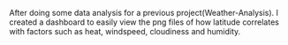 After doing some data analysis for a previous project(Weather-Analysis).  I created a dashboard to easily view the png files of how latitude correlates with factors such as heat, windspeed, cloudiness and humidity.
